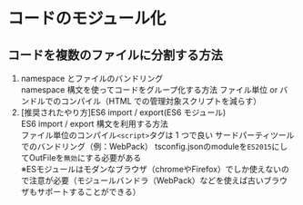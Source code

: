 # コードのモジュール化

## コードを複数のファイルに分割する方法

1. namespace とファイルのバンドリング  
   namespace 構文を使ってコードをグループ化する方法
   ファイル単位 or バンドルでのコンパイル（HTML での管理対象スクリプトを減らす）
2. [推奨されたやり方]ES6 import / export(ES6 モジュール)  
   ES6 import / export 構文を利用する方法  
   ファイル単位のコンパイル`<script>`タグは 1 つで良い
   サードパーティツールでのバンドリング（例：WebPack）
   tsconfig.jsonのmoduleを`ES2015`にしてOutFileを`無効`にする必要がある    
   ※ESモジュールはモダンなブラウザ（chromeやFirefox）でしか使えないので注意が必要（モジュールバンドラ（WebPack）などを使えば古いブラウザもサポートすることができる）    